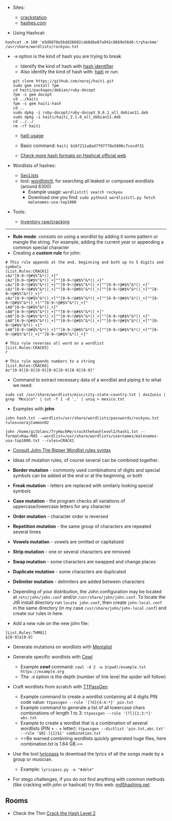- Sites:
	- [crackstation](https://crackstation.net/)
	- [hashes.com](https://hashes.com/en/decrypt/hash)

- Using Hashcat:

```shell
hashcat -m 160 'e5d8870e5bdd26602cab8dbe07a942c8669e56d6:tryhackme' /usr/share/wordlists/rockyou.txt
```

- `-m` option is the kind of hash you are trying to break
	- Identify the kind of hash with [hash identifier](https://www.kali.org/tools/hash-identifier/)
	- Also identify the kind of hash with: [haiti](https://github.com/noraj/haiti) or run:
	```shell
	git clone https://github.com/noraj/haiti.git 
	sudo gem install fpm 
	cd haiti/packages/debian/ruby-docopt 
	fpm -s gem docopt 
	cd ../haiti 
	fpm -s gem haiti-hash
	cd ..
	sudo dpkg -i ruby-docopt/ruby-docopt_0.6.1_all_debian11.deb
	sudo dpkg -i haiti/haiti_2.1.0_all_debian11.deb
	cd ../../
	rm -rf haiti
	```
	- [haiti usage](https://noraj.github.io/haiti/#/pages/usage)
	- Basic command: `haiti b16f211a8ad7f97778e5006c7cecdf31`

	- [Check more hash formats on Hashcat official web](https://hashcat.net/wiki/doku.php?id=example_hashes)

- Wordlists of hashes:
	- [SecLists](https://github.com/danielmiessler/SecLists)
	- tool: [wordlistctl](https://github.com/BlackArch/wordlistctl), for searching all leaked or composed wordlists (around 6300)
		- Example usage: `wordlistctl search rockyou`
		- Download one you find: `sudo python3 wordlistctl.py fetch malenames-usa-top1000`

- Tools:
	- [Inventory raw/cracking](https://inventory.raw.pm/tools.html#title-tools-cracking)

---

- **Rule mode**: consists on using a wordlist by adding it some pattern or mangle the string. For example, adding the current year or appending a common special character
- Creating a **custom rule** for john:

```shell
# This rule appends at the end, beginning and both up to 5 digits and symbols
[List.Rules:CRACK1]
cAz"[0-9~!@#$%^&*()_+]"
cAz"[0-9~!@#$%^&*()_+]""[0-9~!@#$%^&*()_+]"
cAz"[0-9~!@#$%^&*()_+]""[0-9~!@#$%^&*()_+]""[0-9~!@#$%^&*()_+]"
cAz"[0-9~!@#$%^&*()_+]""[0-9~!@#$%^&*()_+]""[0-9~!@#$%^&*()_+]""[0-9~!@#$%^&*()_+]"
cAz"[0-9~!@#$%^&*()_+]""[0-9~!@#$%^&*()_+]""[0-9~!@#$%^&*()_+]""[0-9~!@#$%^&*()_+]""[0-9~!@#$%^&*()_+]"
cA0"[0-9~!@#$%^&*()_+]"
cA0"[0-9~!@#$%^&*()_+]""[0-9~!@#$%^&*()_+]"
cA0"[0-9~!@#$%^&*()_+]""[0-9~!@#$%^&*()_+]""[0-9~!@#$%^&*()_+]"
cA0"[0-9~!@#$%^&*()_+]""[0-9~!@#$%^&*()_+]""[0-9~!@#$%^&*()_+]""[0-9~!@#$%^&*()_+]"
cA0"[0-9~!@#$%^&*()_+]""[0-9~!@#$%^&*()_+]""[0-9~!@#$%^&*()_+]""[0-9~!@#$%^&*()_+]""[0-9~!@#$%^&*()_+]"

# This rule reverses all word on a wordlist
[List.Rules:CRACK5]
r

# This rule appends numbers to a string
[List.Rules:CRACK6]
Az"[0-9][0-9][0-9][0-9][0-9][0-9][0-9]"
```

- Command to extract necessary data of a wordlist and piping it to what we need:

```shell
sudo cat /usr/share/wordlists/misc/city-state-country.txt | dos2unix | grep 'Mexico*' | cut -f 1 -d ',' | uniq > mexico.txt
```

- Examples with **john**

```shell
john hash.txt --wordlist=/usr/share/wordlists/passwords/rockyou.txt rules=norajCommon02

john /home/gitblanc/TryHackMe/crackthehashlevel2/hash1.txt --format=Raw-Md5 --wordlist=/usr/share/wordlists/usernames/malenames-usa-top1000.txt --rules=CRACK1
```

- [Consult John The Ripper Wordlist rules syntax](https://www.openwall.com/john/doc/RULES.shtml)
- Ideas of mutation rules, of course several can be combined together.

- **Border mutation** - commonly used combinations of digits and special symbols can be added at the end or at the beginning, or both
- **Freak mutation** - letters are replaced with similarly looking special symbols  
- **Case mutation** - the program checks all variations of uppercase/lowercase letters for any character
- **Order mutation** - character order is reversed
- **Repetition mutation** - the same group of characters are repeated several times
- **Vowels mutation** - vowels are omitted or capitalized
- **Strip mutation** - one or several characters are removed
- **Swap mutation** - some characters are swapped and change places
- **Duplicate mutation** - some characters are duplicated
- **Delimiter mutation** - delimiters are added between characters


- Depending of your distribution, the John configuration may be located at `/etc/john/john.conf` and/or `/usr/share/john/john.conf`. To locate the JtR install directory run `locate john.conf`, then create `john-local.conf` in the same directory (in my case `/usr/share/john/john-local.conf`) and create our rules in here.
- Add a new rule on the new john file: 

```shell
[List.Rules:THM01]
$[0-9]$[0-9]
```

- Generate mutations on wordlists with [Mentalist](https://github.com/sc0tfree/mentalist)
- Generate specific wordlists with [Cewl](https://github.com/digininja/CeWL)
	- Example **cewl** command: `cewl -d 2 -w $(pwd)/example.txt https://example.org`
	- The `-d` option is the depth (number of link level the spider will follow)
- Craft wordlists from scratch with [TTPassGen](https://github.com/tp7309/TTPassGen)
	- Example command to create a wordlist containing all 4 digits PIN code value: `ttpassgen --rule '[?d]{4:4:*}' pin.txt`
	- Example command to generate a list of all lowercase chars combinations of length 1 to 3: `ttpassgen --rule '[?l]{1:3:*}' abc.txt`
	- Example to create a wordlist that is a combination of several wordlists (PIN + `-` + letter): `ttpassgen --dictlist 'pin.txt,abc.txt' --rule '$0[-]{1}$1' combination.txt`
	- ==Be warned combining wordlists quickly generated huge files, here combination.txt is 1.64 GB.==

- Use the tool [lyricpass](https://github.com/initstring/lyricpass) to download the lyrics of all the songs made by a group or musician.
	- Example: `lyricpass.py -a "Adele"`

- For stego challenges, if you do not find anything with common methods (like cracking with john or hashcat) try this web: [md5hashing.net](https://md5hashing.net/hash)

## Rooms

- Check the Thm [Crack the Hash Level 2](https://tryhackme.com/room/crackthehashlevel2)

